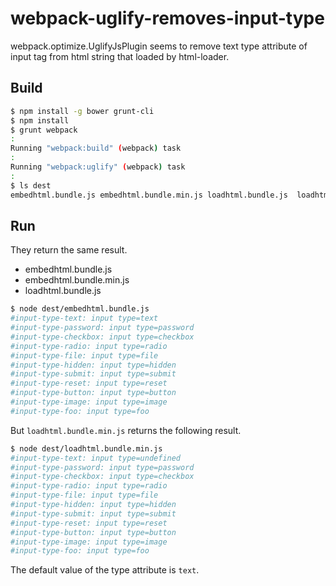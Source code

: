webpack-uglify-removes-input-type
=================================

webpack.optimize.UglifyJsPlugin seems to remove text type attribute of input tag from html string that loaded by html-loader.

## Build

```sh
$ npm install -g bower grunt-cli
$ npm install
$ grunt webpack
:
Running "webpack:build" (webpack) task
:
Running "webpack:uglify" (webpack) task
:
$ ls dest
embedhtml.bundle.js	embedhtml.bundle.min.js	loadhtml.bundle.js	loadhtml.bundle.min.js
```

## Run

They return the same result.

- embedhtml.bundle.js
- embedhtml.bundle.min.js
- loadhtml.bundle.js

```sh
$ node dest/embedhtml.bundle.js
#input-type-text: input type=text
#input-type-password: input type=password
#input-type-checkbox: input type=checkbox
#input-type-radio: input type=radio
#input-type-file: input type=file
#input-type-hidden: input type=hidden
#input-type-submit: input type=submit
#input-type-reset: input type=reset
#input-type-button: input type=button
#input-type-image: input type=image
#input-type-foo: input type=foo
```

But `loadhtml.bundle.min.js` returns the following result.

```sh
$ node dest/loadhtml.bundle.min.js
#input-type-text: input type=undefined
#input-type-password: input type=password
#input-type-checkbox: input type=checkbox
#input-type-radio: input type=radio
#input-type-file: input type=file
#input-type-hidden: input type=hidden
#input-type-submit: input type=submit
#input-type-reset: input type=reset
#input-type-button: input type=button
#input-type-image: input type=image
#input-type-foo: input type=foo
```
The default value of the type attribute is `text`.
